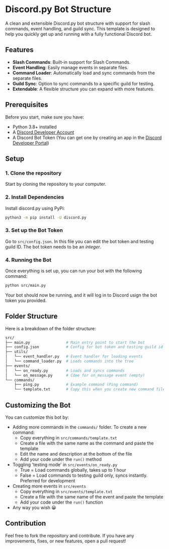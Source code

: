 # Discord.py Bot Structure

A clean and extensible Discord.py bot structure with support for slash commands, event handling, and guild sync. This template is designed to help you quickly get up and running with a fully functional Discord bot.

## Features

- **Slash Commands**: Built-in support for Slash Commands.
- **Event Handling**: Easily manage events in separate files.
- **Command Loader**: Automatically load and sync commands from the separate files.
- **Guild Sync**: Option to sync commands to a specific guild for testing.
- **Extendable**: A flexible structure you can expand with more features.

## Prerequisites

Before you start, make sure you have:

- Python 3.8+ installed
- A [Discord Developer Account](https://discord.com/developers/docs/intro)
- A Discord Bot Token (You can get one by creating an app in the [Discord Developer Portal](https://discord.com/developers/applications))

## Setup

### 1. Clone the repository

Start by cloning the repository to your computer.

### 2. Install Dependencies

Install discord.py using PyPi:

```bash
python3 -m pip install -U discord.py
```

### 3. Set up the Bot Token

Go to `src/config.json`. In this file you can edit the bot token and testing guild ID. The bot token needs to be an *integer*.

### 4. Running the Bot

Once everything is set up, you can run your bot with the following command:

```bash
python src/main.py
```

Your bot should now be running, and it will log in to Discord usign the bot token you provided.

## Folder Structure

Here is a breakdown of the folder structure:

```bash
src/
├── main.py                # Main entry point to start the bot
├── config.json            # Config for bot token and testing guild id
├── utils/
│   └── event_handler.py   # Event handler for loading events
│   └── command_loader.py  # Loads commands into the tree
├── events/
│   └── on_ready.py        # Loads and syncs commands
│   └── on_message.py      # Cdoe for on_message event (empty)
└── commands/
    ├── ping.py            # Example command (Ping command)
    └── template.txt       # Copy this when you create new command files
```

## Customizing the Bot

You can customize this bot by:
- Adding more commands in the `commands/` folder. To create a new command:
  - Copy everything in `src/commands/template.txt`
  - Create a file with the same name as the command and paste the template
  - Edit the name and description at the bottom of the file
  - Add your code under the `run()` method
- Toggling 'testing mode' in `src/events/on_ready.py`
  - True = Load commands globally, takes up to 1 hour
  - False = Load commands to testing guild only, syncs instantly. Preferred for development
- Creating more events in `src/events`
  - Copy everything in `src/events/template.txt`
  - Create a file with the same name of the event and paste the template
  - Add your code under the `run()` function
- Any way you wish 😀

## Contribution

Feel free to fork the repository and contribute. If you have any improvements, fixes, or new features, open a pull request!
